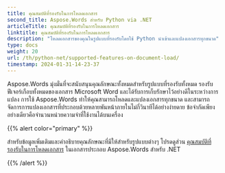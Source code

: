 ```yaml
---
title: คุณสมบัติที่รองรับในการโหลดเอกสาร
second_title: Aspose.Words สำหรับ Python via .NET
articleTitle: คุณสมบัติที่รองรับในการโหลดเอกสาร
linktitle: คุณสมบัติที่รองรับในการโหลดเอกสาร
description: "โหลดเอกสารของคุณในรูปแบบที่รองรับโดยใช้ Python นำเข้าและแปลงเอกสารทุกขนาด"
type: docs
weight: 20
url: /th/python-net/supported-features-on-document-load/
timestamp: 2024-01-31-14-23-37
---
```


Aspose.Words มุ่งมั่นที่จะสนับสนุนคุณลักษณะทั้งหมดสำหรับรูปแบบที่รองรับทั้งหมด รองรับฟีเจอร์เกือบทั้งหมดของเอกสาร Microsoft Word และได้รับการเก็บรักษาไว้อย่างดีในระหว่างการแปลง การใช้ Aspose.Words ทำให้คุณสามารถโหลดและแปลงเอกสารทุกขนาด และสามารถจัดการการแปลงเอกสารที่ประกอบด้วยหลายพันหน้าภายในไม่กี่วินาทีได้อย่างง่ายดาย ข้อจำกัดเพียงอย่างเดียวคือจำนวนหน่วยความจำที่ใช้งานได้บนเครื่อง

{{% alert color="primary" %}}

สำหรับข้อมูลเพิ่มเติมและคำอธิบายคุณลักษณะที่มีให้สำหรับรูปแบบต่างๆ โปรดดูส่วน [คุณสมบัติที่รองรับในการโหลดเอกสาร](/words/th/net/supported-features-on-document-load/) ในเอกสารประกอบ Aspose.Words สำหรับ .NET

{{% /alert %}}
